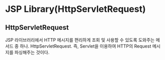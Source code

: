 # JSP Library(HttpServletRequest)

## HttpServletRequest
JSP 라이브러리에서 HTTP 메시지를 편리하게 조회 및 사용할 수 있도록 도와주는 메서드 중 하나.
HttpServletRequest. 즉, Servlet을 이용하여 HTTP의 Request 메시지를 파싱해주는 것이다.
